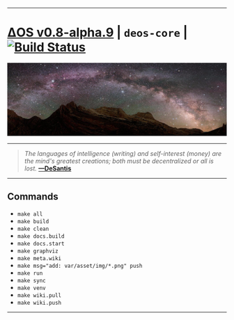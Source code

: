 
---

# [ΔOS v0.8-alpha.9][000] | `deos-core` | [![Build Status][001]][002]

[![self-header.jpg][003]](https://github.com/libdeos/deos-graphviz/wiki)

---

> *The languages of intelligence (writing) and self-interest (money) are the*
> *mind's greatest creations; both must be decentralized or all is lost.*
> **[—DeSantis][004]**

---

## Commands

* `make all`
* `make build`
* `make clean`
* `make docs.build`
* `make docs.start`
* `make graphviz`
* `make meta.wiki`
* `make msg="add: var/asset/img/*.png" push`
* `make run`
* `make sync`
* `make venv`
* `make wiki.pull`
* `make wiki.push`

---

[000]: https://libdeos.github.io/deos-graphviz/
[001]: https://travis-ci.org/libdeos/deos-graphviz.svg?branch=master
[002]: https://travis-ci.org/libdeos/deos-graphviz
[003]: var/assets/github/self-header.jpg
[004]: https://twitter.com/desantis/status/795023340704595968
